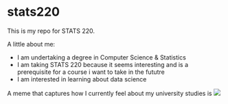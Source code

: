 # stats220

This is my repo for STATS 220. 

A little about me:

- I am undertaking a degree in Computer Science & Statistics
- I am taking STATS 220 because it seems interesting and is a prerequisite for a course i want to take in the fututre
- I am interested in learning about data science

A meme that captures how I currently feel about my university studies is ![](https://c.tenor.com/8druEACXtX8AAAAd/tenor.gif)

